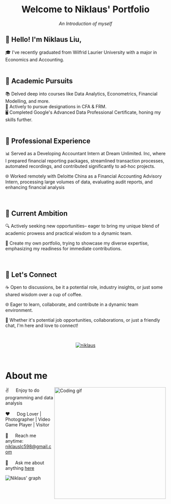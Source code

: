 <h1 align="center">Welcome to Niklaus' Portfolio</h1>
<p align="center"><i>An Introduction of myself</i><br>
<h2>🌌 Hello! I'm Niklaus Liu,</h2>
🎓 I've recently graduated from Wilfrid Laurier University with a major in Economics and Accounting.<br>
    <br>
<h2>🚀 Academic Pursuits</h2>
📚 Delved deep into courses like Data Analytics, Econometrics, Financial Modelling, and more.<br>
💼 Actively to pursue designations in CFA & FRM.<br>
🖥 Completed Google's Advanced Data Professional Certificate, honing my skills further.<br>
    <br>
<h2>🌟 Professional Experience</h2>
<p>📊 Served as a Developing Accountant Intern at Dream Unlimited. Inc, where I prepared financial reporting packages, streamlined transaction processes, automated recordings, and contributed significantly to ad-hoc projects.</p>
<p>🌐 Worked remotely with Deloitte China as a Financial Accounting Advisory Intern, processing large volumes of data, evaluating audit reports, and enhancing financial analysis</p>
    <br>
<h2>🎯 Current Ambition</h2>
<p>🔍 Actively seeking new opportunities– eager to bring my unique blend of academic prowess and practical wisdom to a dynamic team.</p>
<p>📂 Create my own portfolio, trying to showcase my diverse expertise, emphasizing my readiness for immediate contributions.</p>
    <br>
<h2>🤝 Let's Connect</h2>
<p>☕ Open to discussions, be it a potential role, industry insights, or just some shared wisdom over a cup of coffee.</p>
<p>🌐 Eager to learn, collaborate, and contribute in a dynamic team environment.</p>
<p>💬 Whether it's potential job opportunities, collaborations, or just a friendly chat, I'm here and love to connect!</p>
</p>
    <br>
  </samp>
</p>

<p align="center">
 <a href="https://linkedin.com/in/changliuniklaus" target="_blank">
  <img src="https://img.shields.io/badge/LinkedIn-0077B5?style=for-the-badge&logo=linkedin&logoColor=white" alt="niklaus"/>
 </a>
</p>
<br />


<!-- About Section -->
 # About me
 
<p>
 <img align="right" width="350" src="/assets/programmer.gif" alt="Coding gif" />
  
 ✌️ &emsp; Enjoy to do programming and data analysis <br/><br/>
 ❤️ &emsp; Dog Lover | Photographer | Video Game Player | Visitor<br/><br/>
 📧 &emsp; Reach me anytime: niklauslc598@gmail.com<br/><br/>
 💬 &emsp; Ask me about anything [here](https://github.com/niklauschangliu/niklauschangliu.github.io/issues)

</p>


![Niklaus' graph](https://github-readme-activity-graph.vercel.app/graph?username=niklauschangliu&bg_color=141529&color=9f0af0&line=9f0af0&point=bfabde&area=true)
